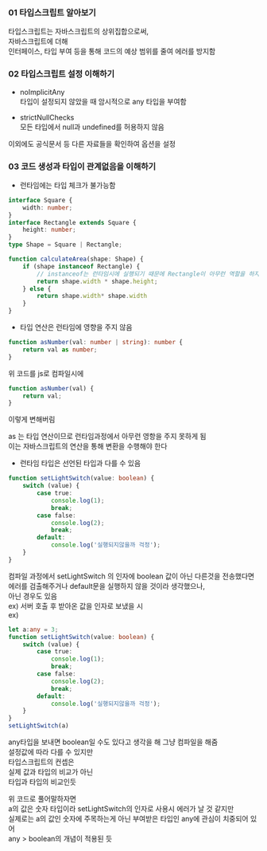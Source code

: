 ### 01 타입스크립트 알아보기

타입스크립트는 자바스크립트의 상위집합으로써,  
자바스크립트에 더해  
인터페이스, 타입 부여 등을 통해 코드의 예상 범위를 줄여 에러를 방지함  

### 02 타입스크립트 설정 이해하기  

 - noImplicitAny  
타입이 설정되지 않았을 때 암시적으로 any 타입을 부여함

 - strictNullChecks  
모든 타입에서 null과 undefined를 허용하지 않음  

이외에도 공식문서 등 다른 자료들을 확인하여 옵션을 설정  

### 03 코드 생성과 타입이 관계없음을 이해하기  

 - 런타임에는 타입 체크가 불가능함  
```ts
interface Square {
    width: number;
}
interface Rectangle extends Square {
    height: number;
}
type Shape = Square | Rectangle;

function calculateArea(shape: Shape) {
    if (shape instanceof Rectangle) { 
        // instanceof는 런타임시에 실행되기 때문에 Rectangle이 아무런 역할을 하지 못함
        return shape.width * shape.height;
    } else {
        return shape.width* shape.width
    }
}
```

 - 타입 연산은 런타임에 영향을 주지 않음  
```ts
function asNumber(val: number | string): number {
    return val as number;
}
```
위 코드를 js로 컴파일시에
```js
function asNumber(val) {
    return val;
}
```
이렇게 변해버림  

as 는 타입 연산이므로 런타임과정에서 아무런 영항을 주지 못하게 됨  
이는 자바스크립트의 연산을 통해 변환을 수행해야 한다  

 - 런타임 타입은 선언된 타입과 다를 수 있음  
```ts
function setLightSwitch(value: boolean) {
    switch (value) {
        case true:
            console.log(1);
            break;
        case false:
            console.log(2);
            break;
        default:
            console.log('실행되지않을까 걱정');
    }
}
```
컴파일 과정에서 setLightSwitch 의 인자에 boolean 값이 아닌 다른것을 전송했다면  
에러를 검출해주거나 default문을 실행하지 않을 것이라 생각했으나,  
아닌 경우도 있음  
ex) 서버 호출 후 받아온 값을 인자로 보냈을 시  
ex)
```ts
let a:any = 3;
function setLightSwitch(value: boolean) {
    switch (value) {
        case true:
            console.log(1);
            break;
        case false:
            console.log(2);
            break;
        default:
            console.log('실행되지않을까 걱정');
    }
}
setLightSwitch(a)
```
any타입을 보내면 boolean일 수도 있다고 생각을 해 그냥 컴파일을 해줌  
설정값에 따라 다를 수 있지만  
타입스크립트의 컨셉은  
실제 값과 타입의 비교가 아닌  
타입과 타입의 비교인듯  

위 코드로 풀어말하자면  
a의 값은 숫자 타입이라 setLightSwitch의 인자로 사용시 에러가 날 것 같지만  
실제로는 a의 값인 숫자에 주목하는게 아닌 부여받은 타입인 any에 관심이 치중되어 있어  
any > boolean의 개념이 적용된 듯  





